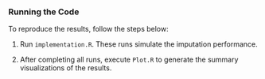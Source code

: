 ### Running the Code

To reproduce the results, follow the steps below:

1. Run `implementation.R`. These runs simulate the imputation performance.

2. After completing all runs, execute `Plot.R` to generate the summary visualizations of the results.